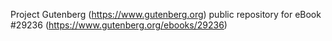 Project Gutenberg (https://www.gutenberg.org) public repository for eBook #29236 (https://www.gutenberg.org/ebooks/29236)
